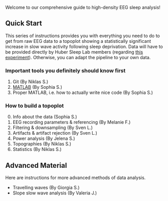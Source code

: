 Welcome to our comprehensive guide to high-density EEG sleep analysis! 

## Quick Start
This series of instructions provides you with everything you need to do to get from raw EEG data to a topoplot showing a statistically significant increase in slow wave activity following sleep deprivation. Data will have to be provided directly by Huber Sleep Lab members (regarding <a href="https://lsm.schlaflab.com" target="_blank">this experiment</a>). Otherwise, you can adapt the pipeline to your own data.

### Important tools you definitely should know first

1. Git (By Niklas S.)
2. [MATLAB](Matlab.html) (By Sophia S.)
3. Proper MATLAB, i.e. how to actually write nice code (By Sophia S.)


### How to build a topoplot

0. Info about the data (Sophia S.)
1. EEG recording parameters & referencing (By Melanie F.)
2. Filtering & downsampling (By Sven L.)
3. Artifacts & artifact rejection (By Sven L.)
4. Power analysis (By Jelena S.)
5. Topographies (By Niklas S.)
6. Statistics (By Niklas S.)


## Advanced Material
Here are instructions for more advanced methods of data analysis.

- Travelling waves (By Giorgia S.)
- Slope slow wave analysis (By Valeria J.)





